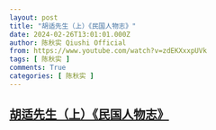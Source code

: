 ```yaml
---
layout: post
title: "胡适先生（上）《民国人物志》"
date: 2024-02-26T13:01:01.000Z
author: 陈秋实 Qiushi Official
from: https://www.youtube.com/watch?v=zdEKXxxpUVk
tags: [ 陈秋实 ]
comments: True
categories: [ 陈秋实 ]
---
```

<!--1708952461000-->
[胡适先生（上）《民国人物志》](https://www.youtube.com/watch?v=zdEKXxxpUVk)
------

<div>

</div>
